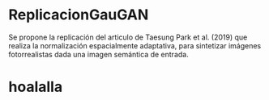 # ReplicacionGauGAN
Se propone la replicación del articulo  de Taesung Park et al. (2019)  que realiza la normalización espacialmente adaptativa, para sintetizar imágenes fotorrealistas dada una imagen semántica de entrada.

<h1> hoalalla </h1>
